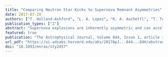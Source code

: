 ```yaml
---                                                                                                                                                                                            
title: "Comparing Neutron Star Kicks to Supernova Remnant Asymmetries"                                      
date: 2017-07-20                                                                                                                                                   
authors: ["T. Holland-Ashford", "L. A. Lopez", "K. A. Auchettl", "T. Temim", "E. Ramirez-Ruiz"]                                                                                                         
publication_types: ["2"]                                                                                                                                                                       
abstract: "Supernova explosions are inherently asymmetric and can accelerate new-born neutron stars (NSs) to hundreds of km s-1. Two prevailing theories to explain NS kicks are ejecta asymmetries (e.g., conservation of momentum between NS and ejecta) and anisotropic neutrino emission. Observations of supernova remnants (SNRs) can give us insights into the mechanism that generates these NS kicks. In this paper, we investigate the relationship between NS kick velocities and the X-ray morphologies of 18 SNRs observed with the Chandra X-ray Observatory and the Röntgen Satellite (ROSAT). We measure SNR asymmetries using the power-ratio method (a multipole expansion technique), focusing on the dipole, quadrupole, and octupole power ratios. Our results show no correlation between the magnitude of the power ratios and NS kick velocities, but we find that for Cas A and G292.0+1.8, whose emission traces the ejecta distribution, their NSs are preferentially moving opposite to the bulk of the X-ray emission. In addition, we find a similar result for PKS 1209-51, CTB 109, and Puppis A; however, their emission is dominated by circumstellar/interstellar material, so their asymmetries may not reflect their ejecta distributions. Our results are consistent with the theory that NS kicks are a consequence of ejecta asymmetries as opposed to anisotropic neutrino emission. In the future, additional observations to measure NS proper motions within ejecta-dominated SNRs are necessary to robustly constrain the NS kick mechanism."                                                                
featured: true                                                                                                                                                                                 
publication: "The Astrophysical Journal, Volume 844, Issue 1, article id. 84, 16 pp. (2017)."                                                                                                                               
url_pdf: "https://ui.adsabs.harvard.edu/abs/2017ApJ...844...84H/abstract"                                                                                                                               
doi: "10.1093/mnras/sty2457"                                                                                                                                                                         
---    
```

